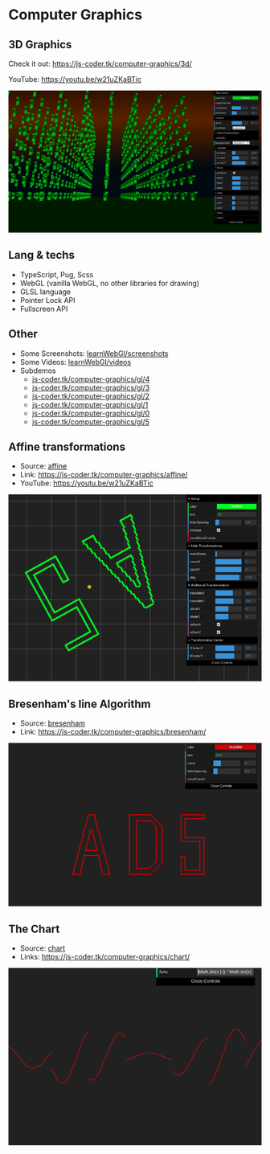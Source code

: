 # Computer Graphics

## 3D Graphics

Check it out: https://js-coder.tk/computer-graphics/3d/

YouTube: https://youtu.be/w21uZKaBTic

![The Example](./3d/src/assets/3d.png)

## Lang & techs

- TypeScript, Pug, Scss
- WebGL (vanilla WebGL, no other libraries for drawing)
- GLSL language
- Pointer Lock API
- Fullscreen API

## Other
- Some Screenshots: [learnWebGl/screenshots](../learnWebGl/screenshots)
- Some Videos: [learnWebGl/videos](./learnWebGl/videos)
- Subdemos
  - [js-coder.tk/computer-graphics/gl/4](https://js-coder.tk/computer-graphics/gl/4)
  - [js-coder.tk/computer-graphics/gl/3](https://js-coder.tk/computer-graphics/gl/3)
  - [js-coder.tk/computer-graphics/gl/2](https://js-coder.tk/computer-graphics/gl/2)
  - [js-coder.tk/computer-graphics/gl/1](https://js-coder.tk/computer-graphics/gl/1)
  - [js-coder.tk/computer-graphics/gl/0](https://js-coder.tk/computer-graphics/gl/0)
  - [js-coder.tk/computer-graphics/gl/5](https://js-coder.tk/computer-graphics/gl/5)

## Affine transformations

- Source: [affine](./affine)
- Link: https://js-coder.tk/computer-graphics/affine/
- YouTube: https://youtu.be/w21uZKaBTic

![The Affine Example](./affine/src/assets/affine.png)

## Bresenham's line Algorithm

- Source: [bresenham](./bresenham)
- Link: https://js-coder.tk/computer-graphics/bresenham/

![The Bresenham Example](./bresenham/src/assets/bresenham.png)

## The Chart

- Source: [chart](./chart)
- Links: https://js-coder.tk/computer-graphics/chart/

![The Chart Example](./chart/src/assets/chart.png)

